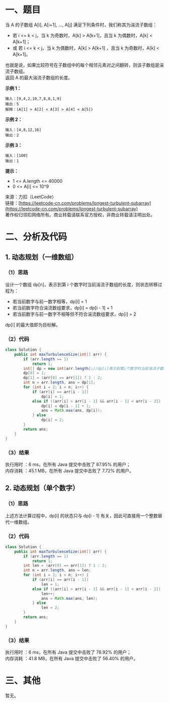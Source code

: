 # 一、题目
当 A 的子数组 A[i], A[i+1], ..., A[j] 满足下列条件时，我们称其为湍流子数组：     
- 若 i <= k < j，当 k 为奇数时，A[k] > A[k+1]，且当 k 为偶数时，A[k] < A[k+1]；
- 或 若 i <= k < j，当 k 为偶数时，A[k] > A[k+1] ，且当 k 为奇数时，A[k] < A[k+1]。
     
也就是说，如果比较符号在子数组中的每个相邻元素对之间翻转，则该子数组是湍流子数组。     
返回 A 的最大湍流子数组的长度。    
    
**示例 1：**    
```
输入：[9,4,2,10,7,8,8,1,9]
输出：5
解释：(A[1] > A[2] < A[3] > A[4] < A[5])
```
**示例 2：**
```
输入：[4,8,12,16]
输出：2
```
**示例 3：**
```
输入：[100]
输出：1
```
**提示：**   
- 1 <= A.length <= 40000
- 0 <= A[i] <= 10^9
     
来源：力扣（LeetCode）     
链接：[https://leetcode-cn.com/problems/longest-turbulent-subarray](https://leetcode-cn.com/problems/longest-turbulent-subarray)    
著作权归领扣网络所有。商业转载请联系官方授权，非商业转载请注明出处。    
# 二、分析及代码    
## 1. 动态规划（一维数组）
### （1）思路
设计一个数组 dp[n]，表示到第 i 个数字时当前湍流子数组的长度，则状态转移过程为：    
- 若当前数字与前一数字相等，dp[i] = 1
- 若当前数字符合湍流数组要求，dp[i] = dp[i - 1] + 1
- 若当前数字与前一数字不相等但不符合湍流数组要求，dp[i] = 2      
      
dp[i] 的最大值即为目标解。    
### （2）代码
```java
class Solution {
    public int maxTurbulenceSize(int[] arr) {
        if (arr.length == 1)
            return 1;
        int[] dp = new int[arr.length];//dp[i]表示到第i个数字时当前湍流子数组的长度
        dp[0] = 1;
        dp[1] = (arr[0] == arr[1]) ? 1 : 2;
        int n = arr.length, ans = dp[1];
        for (int i = 2; i < n; i++) {
            if (arr[i] == arr[i - 1])
                dp[i] = 1;
            else if ((arr[i] > arr[i - 1] && arr[i - 1] < arr[i - 2]) || (arr[i] < arr[i - 1] && arr[i - 1] > arr[i - 2])) {
                dp[i] = dp[i - 1] + 1;
                ans = Math.max(ans, dp[i]);
            } else
                dp[i] = 2;
        }
        return ans;
    }
}
```
### （3）结果
执行用时 ：6 ms，在所有 Java 提交中击败了 87.95% 的用户；    
内存消耗 ：45.1 MB，在所有 Java 提交中击败了 7.72% 的用户。      
## 2. 动态规划（单个数字）
### （1）思路
上述方法计算过程中，dp[i] 的状态只与 dp[i - 1] 有关，因此可直接用一个整数替代一维数组。     
### （2）代码
```java
class Solution {
    public int maxTurbulenceSize(int[] arr) {
        if (arr.length == 1)
            return 1;
        int len = (arr[0] == arr[1]) ? 1 : 2;
        int n = arr.length, ans = len;
        for (int i = 2; i < n; i++) {
            if (arr[i] == arr[i - 1])
                len = 1;
            else if ((arr[i] > arr[i - 1] && arr[i - 1] < arr[i - 2]) || (arr[i] < arr[i - 1] && arr[i - 1] > arr[i - 2])) {
                len++;
                ans = Math.max(ans, len);
            } else
                len = 2;
        }
        return ans;
    }
}
```
### （3）结果
执行用时 ：6 ms，在所有 Java 提交中击败了 78.92% 的用户；    
内存消耗 ：41.8 MB，在所有 Java 提交中击败了 56.40% 的用户。      
# 三、其他
暂无。  

